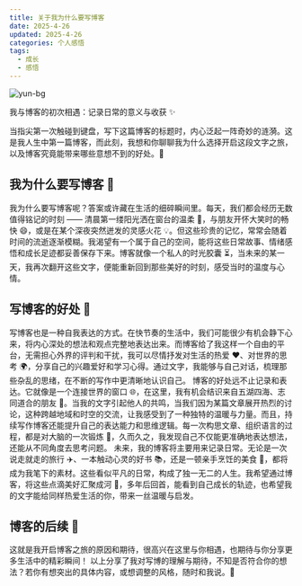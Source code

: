 ```yaml
---
title: 关于我为什么要写博客
date: 2025-4-26
updated: 2025-4-26
categories: 个人感悟
tags:
  - 成长
  - 感悟
---
```

![yun-bg](https://w.wallhaven.cc/full/d6/wallhaven-d69eom.jpg)

我与博客的初次相遇：记录日常的意义与收获 ✨

当指尖第一次触碰到键盘，写下这篇博客的标题时，内心泛起一阵奇妙的涟漪。这是我人生中第一篇博客，而此刻，我想和你聊聊我为什么选择开启这段文字之旅，以及博客究竟能带来哪些意想不到的好处。💭

## 我为什么要写博客 📝
我为什么要写博客呢？答案或许藏在生活的细碎瞬间里。每天，我们都会经历无数值得铭记的时刻 —— 清晨第一缕阳光洒在窗台的温柔 🌅，与朋友开怀大笑时的畅快 😄，或是在某个深夜突然迸发的灵感火花 💡。但这些珍贵的记忆，常常会随着时间的流逝逐渐模糊。我渴望有一个属于自己的空间，能将这些日常故事、情绪感悟和成长足迹都妥善保存下来。博客就像一个私人的时光胶囊 ⏳，当未来的某一天，我再次翻开这些文字，便能重新回到那些美好的时刻，感受当时的温度与心情。

## 写博客的好处 🌟
写博客也是一种自我表达的方式。在快节奏的生活中，我们可能很少有机会静下心来，将内心深处的想法和观点完整地表达出来。而博客给了我这样一个自由的平台，无需担心外界的评判和干扰，我可以尽情抒发对生活的热爱 ❤️、对世界的思考 🌍，分享自己的兴趣爱好和学习心得。通过文字，我能够与自己对话，梳理那些杂乱的思绪，在不断的写作中更清晰地认识自己。
博客的好处远不止记录和表达。它就像是一个连接世界的窗口 🌐，在这里，我有机会结识来自五湖四海、志同道合的朋友 👥。当我的文字引起他人的共鸣，当我们因为某篇文章展开热烈的讨论，这种跨越地域和时空的交流，让我感受到了一种独特的温暖与力量。而且，持续写作博客还能提升自己的表达能力和思维逻辑。每一次构思文章、组织语言的过程，都是对大脑的一次锻炼 💪，久而久之，我发现自己不仅能更准确地表达想法，还能从不同角度去思考问题。
未来，我的博客将主要用来记录日常。无论是一次说走就走的旅行 ✈️、一本触动心灵的好书 📚，还是一顿亲手烹饪的美食 🍳，都将成为我笔下的素材。这些看似平凡的日常，构成了独一无二的人生。我希望通过博客，将这些点滴美好汇聚成河 🌊，多年后回首，能看到自己成长的轨迹，也希望我的文字能给同样热爱生活的你，带来一丝温暖与启发。

## 博客的后续 🚀
这就是我开启博客之旅的原因和期待，很高兴在这里与你相遇，也期待与你分享更多生活中的精彩瞬间！
以上分享了我对写博的理解与期待，不知是否符合你的想法？若你有想突出的具体内容，或想调整的风格，随时和我说。💬

